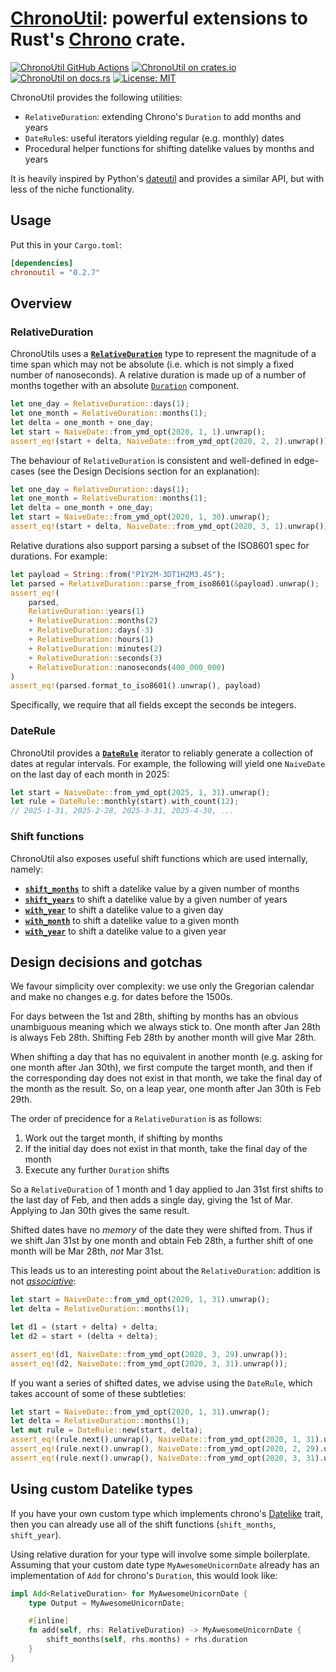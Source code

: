 # [ChronoUtil][docsrs]: powerful extensions to Rust's [Chrono](https://github.com/chronotope/chrono) crate.

[![ChronoUtil GitHub Actions][gh-image]][gh-checks]
[![ChronoUtil on crates.io][cratesio-image]][cratesio]
[![ChronoUtil on docs.rs][docsrs-image]][docsrs]
[![License: MIT](https://img.shields.io/badge/License-MIT-yellow.svg)](https://opensource.org/licenses/MIT)

[gh-image]: https://github.com/olliemath/chronoutil/workflows/test/badge.svg
[gh-checks]: https://github.com/olliemath/chronoutil/actions?query=workflow%3Atest
[cratesio-image]: https://img.shields.io/crates/v/chronoutil.svg
[cratesio]: https://crates.io/crates/chronoutil
[docsrs-image]: https://docs.rs/chronoutil/badge.svg
[docsrs]: https://docs.rs/chronoutil

ChronoUtil provides the following utilities:

- `RelativeDuration`: extending Chrono's `Duration` to add months and years
- `DateRule`s: useful iterators yielding regular (e.g. monthly) dates
- Procedural helper functions for shifting datelike values by months and years

It is heavily inspired by Python's [dateutil](https://github.com/dateutil/dateutil)
and provides a similar API, but with less of the niche functionality.

## Usage

Put this in your `Cargo.toml`:

```toml
[dependencies]
chronoutil = "0.2.7"
```

## Overview

### RelativeDuration

ChronoUtils uses a [**`RelativeDuration`**](https://docs.rs/chronoutil/0.2.7/chronoutil/relative_duration/struct.RelativeDuration.html) type to represent the magnitude of a time span
which may not be absolute (i.e. which is not simply a fixed number of nanoseconds).
A relative duration is made up of a number of months together with an absolute [`Duration`]()
component.

```rust
let one_day = RelativeDuration::days(1);
let one_month = RelativeDuration::months(1);
let delta = one_month + one_day;
let start = NaiveDate::from_ymd_opt(2020, 1, 1).unwrap();
assert_eq!(start + delta, NaiveDate::from_ymd_opt(2020, 2, 2).unwrap());
```

The behaviour of `RelativeDuration` is consistent and well-defined in edge-cases
(see the Design Decisions section for an explanation):

```rust
let one_day = RelativeDuration::days(1);
let one_month = RelativeDuration::months(1);
let delta = one_month + one_day;
let start = NaiveDate::from_ymd_opt(2020, 1, 30).unwrap();
assert_eq!(start + delta, NaiveDate::from_ymd_opt(2020, 3, 1).unwrap());
```

Relative durations also support parsing a subset of the ISO8601 spec for durations. For example:

```rust
let payload = String::from("P1Y2M-3DT1H2M3.4S");
let parsed = RelativeDuration::parse_from_iso8601(&payload).unwrap();
assert_eq!(
    parsed,
    RelativeDuration::years(1)
    + RelativeDuration::months(2)
    + RelativeDuration::days(-3)
    + RelativeDuration::hours(1)
    + RelativeDuration::minutes(2)
    + RelativeDuration::seconds(3)
    + RelativeDuration::nanoseconds(400_000_000)
)
assert_eq!(parsed.format_to_iso8601().unwrap(), payload)

```

Specifically, we require that all fields except the seconds be integers.

### DateRule

ChronoUtil provides a
[**`DateRule`**](https://docs.rs/chronoutil/0.2.7/chronoutil/rule/struct.DateRule.html)
iterator to reliably generate a collection of dates at regular intervals.
For example, the following will yield one `NaiveDate` on the last day of each
month in 2025:

```rust
let start = NaiveDate::from_ymd_opt(2025, 1, 31).unwrap();
let rule = DateRule::monthly(start).with_count(12);
// 2025-1-31, 2025-2-28, 2025-3-31, 2025-4-30, ...
```

### Shift functions

ChronoUtil also exposes useful shift functions which are used internally, namely:

- [**`shift_months`**](https://docs.rs/chronoutil/0.2.7/chronoutil/delta/fn.shift_months.html) to shift a datelike value by a given number of months
- [**`shift_years`**](https://docs.rs/chronoutil/0.2.7/chronoutil/delta/fn.shift_years.html) to shift a datelike value by a given number of years
- [**`with_year`**](https://docs.rs/chronoutil/0.2.7/chronoutil/delta/fn.shift_months.html) to shift a datelike value to a given day
- [**`with_month`**](https://docs.rs/chronoutil/0.2.7/chronoutil/delta/fn.with_month.html) to shift a datelike value to a given month
- [**`with_year`**](https://docs.rs/chronoutil/0.2.7/chronoutil/delta/fn.with_year.html) to shift a datelike value to a given year

## Design decisions and gotchas

We favour simplicity over complexity: we use only the Gregorian calendar and
make no changes e.g. for dates before the 1500s.

For days between the 1st and 28th, shifting by months has an obvious
unambiguous meaning which we always stick to. One month after Jan 28th is
always Feb 28th. Shifting Feb 28th by another month will give Mar 28th.

When shifting a day that has no equivalent in another month (e.g. asking
for one month after Jan 30th), we first compute the target month, and then if
the corresponding day does not exist in that month, we take the final day of the
month as the result. So, on a leap year, one month after Jan 30th is Feb 29th.

The order of precidence for a `RelativeDuration` is as follows:

1.  Work out the target month, if shifting by months
2.  If the initial day does not exist in that month, take the final day of the month
3.  Execute any further `Duration` shifts

So a `RelativeDuration` of 1 month and 1 day applied to Jan 31st first shifts to the
last day of Feb, and then adds a single day, giving the 1st of Mar. Applying to Jan 30th
gives the same result.

Shifted dates have no _memory_ of the date they were shifted from. Thus if we shift
Jan 31st by one month and obtain Feb 28th, a further shift of one month will be Mar 28th,
_not_ Mar 31st.

This leads us to an interesting point about the `RelativeDuration`: addition is not
_[associative](https://en.wikipedia.org/wiki/Associative_property)_:

```rust
let start = NaiveDate::from_ymd_opt(2020, 1, 31).unwrap();
let delta = RelativeDuration::months(1);

let d1 = (start + delta) + delta;
let d2 = start + (delta + delta);

assert_eq!(d1, NaiveDate::from_ymd_opt(2020, 3, 29).unwrap());
assert_eq!(d2, NaiveDate::from_ymd_opt(2020, 3, 31).unwrap());
```

If you want a series of shifted dates, we advise using the `DateRule`, which takes
account of some of these subtleties:
```rust
let start = NaiveDate::from_ymd_opt(2020, 1, 31).unwrap();
let delta = RelativeDuration::months(1);
let mut rule = DateRule::new(start, delta);
assert_eq!(rule.next().unwrap(), NaiveDate::from_ymd_opt(2020, 1, 31).unwrap());
assert_eq!(rule.next().unwrap(), NaiveDate::from_ymd_opt(2020, 2, 29).unwrap());
assert_eq!(rule.next().unwrap(), NaiveDate::from_ymd_opt(2020, 3, 31).unwrap());
```

## Using custom Datelike types

If you have your own custom type which implements chrono's
[Datelike](https://docs.rs/chrono/0.4.19/chrono/trait.Datelike.html) trait,
then you can already use all of the shift functions (`shift_months`, `shift_year`).

Using relative duration for your type will involve some simple boilerplate.
Assuming that your custom date type `MyAwesomeUnicornDate` already has an
implementation of `Add` for chrono's `Duration`, this would look like:
```rust
impl Add<RelativeDuration> for MyAwesomeUnicornDate {
    type Output = MyAwesomeUnicornDate;

    #[inline]
    fn add(self, rhs: RelativeDuration) -> MyAwesomeUnicornDate {
        shift_months(self, rhs.months) + rhs.duration
    }
}
```
